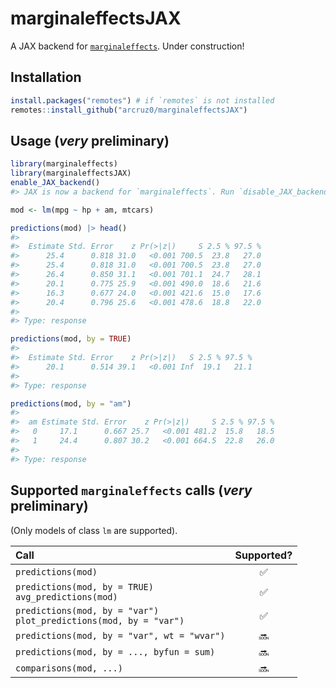 # marginaleffectsJAX

A JAX backend for [`marginaleffects`](https://github.com/vincentarelbundock/marginaleffects/). Under construction!

## Installation

``` r
install.packages("remotes") # if `remotes` is not installed
remotes::install_github("arcruz0/marginaleffectsJAX")
```
## Usage (*very* preliminary)
``` r
library(marginaleffects)
library(marginaleffectsJAX)
enable_JAX_backend()
#> JAX is now a backend for `marginaleffects`. Run `disable_JAX_backend()` to disable.

mod <- lm(mpg ~ hp + am, mtcars)

predictions(mod) |> head()
#> 
#>  Estimate Std. Error    z Pr(>|z|)     S 2.5 % 97.5 %
#>      25.4      0.818 31.0   <0.001 700.5  23.8   27.0
#>      25.4      0.818 31.0   <0.001 700.5  23.8   27.0
#>      26.4      0.850 31.1   <0.001 701.1  24.7   28.1
#>      20.1      0.775 25.9   <0.001 490.0  18.6   21.6
#>      16.3      0.677 24.0   <0.001 421.6  15.0   17.6
#>      20.4      0.796 25.6   <0.001 478.6  18.8   22.0
#> 
#> Type: response

predictions(mod, by = TRUE)
#> 
#>  Estimate Std. Error    z Pr(>|z|)   S 2.5 % 97.5 %
#>      20.1      0.514 39.1   <0.001 Inf  19.1   21.1
#> 
#> Type: response

predictions(mod, by = "am")
#> 
#>  am Estimate Std. Error    z Pr(>|z|)     S 2.5 % 97.5 %
#>   0     17.1      0.667 25.7   <0.001 481.2  15.8   18.5
#>   1     24.4      0.807 30.2   <0.001 664.5  22.8   26.0
#> 
#> Type: response
```

## Supported `marginaleffects` calls (*very* preliminary)

(Only models of class `lm` are supported).

| Call  | Supported? |
| :--- |   :---:    |
| `predictions(mod)`  | ✅ | 
| `predictions(mod, by = TRUE)` <br> `avg_predictions(mod)`  | ✅  | 
| `predictions(mod, by = "var")` <br> `plot_predictions(mod, by = "var")`  | ✅ |
| `predictions(mod, by = "var", wt = "wvar")`  | 🔜 |
| `predictions(mod, by = ..., byfun = sum)`  | 🔜 |
| `comparisons(mod, ...)`  | 🔜 |



